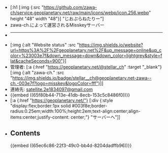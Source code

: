 - [:h1 [:img {:src "https://github.com/zawa-ch/service.geoplanetary.net/raw/main/icons/webp/icon.256.webp" height "48" width "48"}] "じおぷらねたりー"]
- zawa-ch.によって運営されるMisskeyサーバー
- ***
- [:img {:alt "Website status" :src "https://img.shields.io/website?url=https%3A%2F%2Fgeoplanetary.net%2F&up_message=online&up_color=%23003e7f&down_message=down&down_color=lightgrey&style=flat&cacheSeconds=900"}]
- 管理者: [:a {:href "https://geoplanetary.net/@stellar_ch" :target "_blank"} [:img {:alt "zawa-ch." :src "https://img.shields.io/badge/stellar__ch@geoplanetary.net-zawa--ch.-003e7f?logo=misskey&logoColor=fff"}]]
- 連絡先: [satellite.2e1834097@gmail.com](mailto:satellite.2e1834097@gmail.com)
- {{embed ((65f80b44-713e-41db-8ecb-153c5c8486f0))}}
- [:a {:href "https://geoplanetary.net/"} [:div {:style "display:flex;border:1px solid #003f8e;border-radius:0.25em;width:100%;height:2em;text-align:center;align-items:center;justify-content: center;"} "サーバーへ"]]
- ## Contents
  {{embed ((65ec6c86-22f3-49c0-bb4d-8204dadffb96))}}